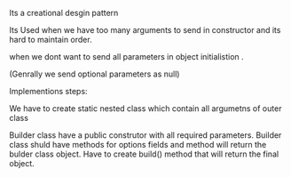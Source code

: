 Its a creational desgin pattern

Its Used when we have too many arguments to send in constructor and its hard to maintain order.

when we dont want to send all parameters in object initialistion .

(Genrally we send optional parameters as null)

Implementions steps:

We have to create static nested class which contain all argumetns of outer class

Builder class have a public construtor with all required parameters.
Builder class shuld have methods for options fields  and method will return the bulder class object.
Have to create build() method that will return the final object.

